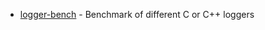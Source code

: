 * [logger-bench](https://github.com/RafaGago/logger-bench) - Benchmark of different C or C++ loggers
